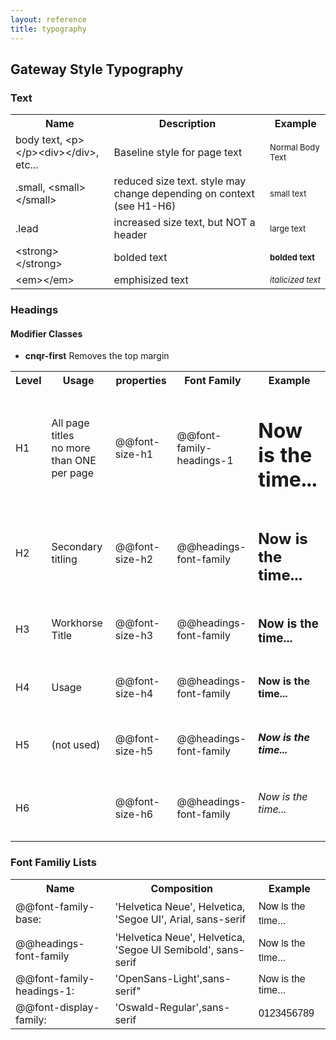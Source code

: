 ```yaml
---
layout: reference
title: typography
---
```


## Gateway Style Typography ##

### Text ###
<table class="reporttable reporttable-airy">
	<tr>
		<th>Name</th>
		<th>Description</th>
		<th>Example</th>
	</tr>
	<tr>
		<td>body text, &lt;p&gt;&lt;/p&gt;&lt;div&gt;&lt;/div&gt;, etc...</td>
		<td>Baseline style for page text</td>
		<td class="cnqr-force-no-wrap" style="font-size:13px">Normal Body Text</td>
	</tr>
	<tr>
		<td>.small,  &lt;small&gt;&lt;/small&gt;</td>
		<td>reduced size text. style may change depending on context (see H1-H6)</td>
		<td class="cnqr-force-no-wrap" style="font-size:13px"><span class="small">small text</span></td>
	</tr>
	<tr>
		<td>.lead</td>
		<td>increased size text, but NOT a header</td>
		<td class="cnqr-force-no-wrap" style="font-size:13px"><span class="lead">large text</span></td>
	</tr>
	<tr>
		<td>&lt;strong&gt;&lt;/strong&gt;</td>
		<td>bolded text</td>
		<td class="cnqr-force-no-wrap" style="font-size:13px"><strong>bolded text</strong></td>
	</tr>
	<tr>
		<td>&lt;em&gt;&lt;/em&gt;</td>
		<td>emphisized text</td>
		<td class="cnqr-force-no-wrap" style="font-size:13px"><em>italicized text</em></td>
	</tr>
</table>

### Headings ###
#### Modifier Classes ####

* **cnqr-first** Removes the top margin

<table class="reporttable reporttable-airy">
	<tr>
		<th>Level</th>
		<th>Usage</th>
		<th>properties</th>
		<th>Font Family</th>
		<th>Example</th>
	</tr>
	<tr>
		<td>H1</td>
		<td>All page titles<br />no more than ONE per page</td>
		<td class="cnqr-force-no-wrap">@@font-size-h1</td>
		<td class="cnqr-force-no-wrap">@@font-family-headings-1</td>
		<td class="cnqr-force-no-wrap"><h1>Now is the time...</h1></td>
	</tr>
	<tr>
		<td>H2</td>
		<td>Secondary titling</td>
		<td>@@font-size-h2</td>
		<td>@@headings-font-family</td>
		<td><h2>Now is the time...</h2></td>
	</tr>
	<tr>
		<td>H3</td>
		<td>Workhorse Title</td>
		<td>@@font-size-h3</td>
		<td>@@headings-font-family</td>
		<td><h3>Now is the time...</h3></td>
	</tr>
	<tr>
		<td>H4</td>
		<td>Usage</td>
		<td>@@font-size-h4</td>
		<td>@@headings-font-family</td>
		<td><h4>Now is the time...</h4></td>
	</tr>
	<tr>
		<td>H5</td>
		<td>(not used)</td>
		<td>@@font-size-h5</td>
		<td>@@headings-font-family</td>
		<td><h5>Now is the time...</h5></td>
	</tr>
	<tr>
		<td>H6</td>
		<td></td>
		<td>@@font-size-h6</td>
		<td>@@headings-font-family</td>
		<td><h6>Now is the time...</h6></td>
	</tr>
</table>

### Font Familiy Lists ###
<table class="reporttable reporttable-airy">
	<tr>
		<th>Name</th>
		<th>Composition</th>
		<th>Example</th>
	</tr>
	<tr>
		<td>@@font-family-base:</td>
		<td>'Helvetica Neue', Helvetica, 'Segoe UI', Arial, sans-serif</td>
		<td class="cnqr-force-no-wrap" style="font-family:'Helvetica Neue',Helvetica,'Segoe UI',Arial,sans-serif">Now is the time...</td>
	</tr>
	<tr>
		<td>@@headings-font-family</td>
		<td>'Helvetica Neue', Helvetica, 'Segoe UI Semibold', sans-serif</td>
		<td class="cnqr-force-no-wrap" style="font-family:'Helvetica Neue',Helvetica, 'Segoe UI Semibold', sans-serif;">Now is the time...</td>
	</tr>
	<tr>
		<td>@@font-family-headings-1:</td>
		<td>'OpenSans-Light',sans-serif"</td>
		<td class="cnqr-force-no-wrap" style="font-family:'OpenSans-Light',sans-serif">Now is the time...</td>
	</tr>
	<tr>
		<td>@@font-display-family:</td>
		<td>'Oswald-Regular',sans-serif</td>
		<td class="cnqr-force-no-wrap" style="font-family:'Oswald-Regular',sans-serif">0123456789</td>
	</tr>
</table>
